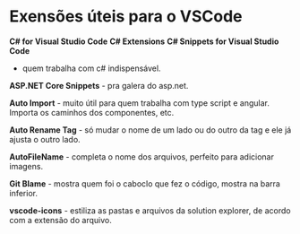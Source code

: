 # Exensões úteis para o VSCode

**C# for Visual Studio Code** 
**C# Extensions**
**C# Snippets for Visual Studio Code**
 - quem trabalha com c# indispensável.

**ASP.NET Core Snippets** - pra galera do asp.net.

**Auto Import** - muito útil para quem trabalha com type script e angular. Importa os caminhos dos componentes, etc.

**Auto Rename Tag** - só mudar o nome de um lado ou do outro da tag e ele já ajusta o outro lado.

**AutoFileName** - completa o nome dos arquivos, perfeito para adicionar imagens.

**Git Blame** - mostra quem foi o caboclo que fez o código, mostra na barra inferior.

**vscode-icons** - estiliza as pastas e arquivos da solution explorer, de acordo com a extensão do arquivo. 
